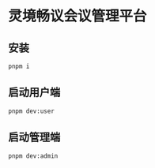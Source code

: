 # 灵境畅议会议管理平台

## 安装

```
pnpm i
```

## 启动用户端

```
pnpm dev:user
```

## 启动管理端

```
pnpm dev:admin
```
